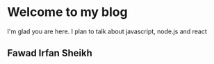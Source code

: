 # Welcome to my blog

I'm glad you are here. I plan to talk about javascript, node.js and react

## Fawad Irfan Sheikh
